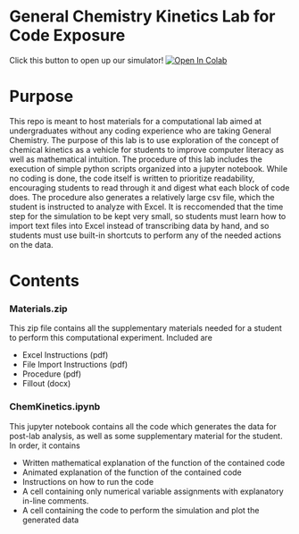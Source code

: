 # General Chemistry Kinetics Lab for Code Exposure

Click this button to open up our simulator!
[![Open In Colab](https://colab.research.google.com/assets/colab-badge.svg)](https://colab.research.google.com/gist/benrich37/18be9f961c506aa482d9b138231c51d8/kinetics_simulation.ipynb)

# Purpose
This repo is meant to host materials for a computational lab aimed at undergraduates without any coding experience who are taking General Chemistry. The purpose of this lab is to use exploration of the concept of chemical kinetics as a vehicle for students to improve computer literacy as well as mathematical intuition. The procedure of this lab includes the execution of simple python scripts organized into a jupyter notebook. While no coding is done, the code itself is written to prioritize readability, encouraging students to read through it and digest what each block of code does.
The procedure also generates a relatively large csv file, which the student is instructed to analyze with Excel. It is reccomended that the time step for the simulation to be kept very small, so students must learn how to import text files into Excel instead of transcribing data by hand, and so students must use built-in shortcuts to perform any of the needed actions on the data. 

# Contents
### Materials.zip
This zip file contains all the supplementary materials needed for a student to perform this computational experiment. Included are
- Excel Instructions (pdf)
- File Import Instructions (pdf)
- Procedure (pdf)
- Fillout (docx)
### ChemKinetics.ipynb
This jupyter notebook contains all the code which generates the data for post-lab analysis, as well as some supplementary material for the student. In order, it contains
- Written mathematical explanation of the function of the contained code
- Animated explanation of the function of the contained code
- Instructions on how to run the code
- A cell containing only numerical variable assignments with explanatory in-line comments.
- A cell containing the code to perform the simulation and plot the generated data


